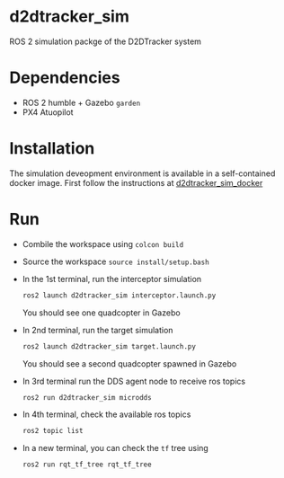 # d2dtracker_sim
ROS 2 simulation packge of the D2DTracker system

# Dependencies
* ROS 2 humble + Gazebo `garden`
* PX4 Atuopilot

# Installation
The simulation deveopment environment is available in a self-contained docker image. First follow the instructions at [d2dtracker_sim_docker](https://github.com/mzahana/d2dtracker_sim_docker)

# Run

* Combile the workspace using `colcon build`

* Source the workspace `source install/setup.bash`

* In the 1st terminal, run the interceptor simulation
    ```bash
    ros2 launch d2dtracker_sim interceptor.launch.py
    ```
    You should see one quadcopter in Gazebo

* In 2nd terminal, run the target simulation
    ```bash
    ros2 launch d2dtracker_sim target.launch.py
    ```
    You should see a second quadcopter spawned in Gazebo

* In 3rd terminal run the DDS agent node to receive ros topics
    ```bash
    ros2 run d2dtracker_sim microdds
    ```

* In 4th terminal, check the available ros topics
    ```bash
    ros2 topic list
    ```
* In a new terminal, you can check the `tf` tree using
    ```bash
    ros2 run rqt_tf_tree rqt_tf_tree
    ```